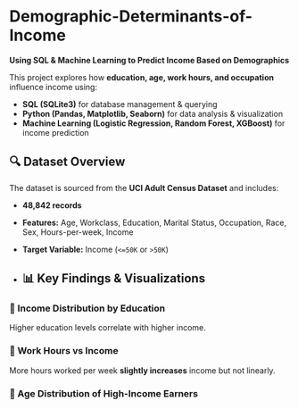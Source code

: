 # Demographic-Determinants-of-Income

**Using SQL & Machine Learning to Predict Income Based on Demographics**  

This project explores how **education, age, work hours, and occupation** influence income using:  
- **SQL (SQLite3)** for database management & querying  
- **Python (Pandas, Matplotlib, Seaborn)** for data analysis & visualization  
- **Machine Learning (Logistic Regression, Random Forest, XGBoost)** for income prediction  


## 🔍 Dataset Overview
The dataset is sourced from the **UCI Adult Census Dataset** and includes:
- **48,842 records**
- **Features:** Age, Workclass, Education, Marital Status, Occupation, Race, Sex, Hours-per-week, Income
- **Target Variable:** Income (`<=50K` or `>50K`)

- ## 📊 Key Findings & Visualizations
### 📌 Income Distribution by Education
Higher education levels correlate with higher income.

### 📌 Work Hours vs Income
More hours worked per week **slightly increases** income but not linearly.

### 📌 Age Distribution of High-Income Earners
